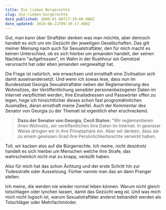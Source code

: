 ```yaml
---
title: Die lieben Bürgerechte
slug: die-lieben-burgerechte
date_published: 2009-01-06T17:19:06.000Z
date_updated: 2018-08-22T09:39:17.000Z
---
```


Gut, man kann über Straftäter denken was man möchte, aber dennoch handelt es sich um ein Gezücht der jeweiligen Gesellschaften. Das gilt meiner Meinung nach auch für Sexualstraftäter, den für mich macht es keinen Unterschied, ob es sich hierbei um jemanden handelt, der seinen Nachbarn "aufgefressen", im Wahn in der Rushhour ein Gemetzel verursacht hat oder eben jemanden vergewaltigt hat.

Die Frage ist natürlich, wie erwachsen und ernsthaft eine Zivilisation sich damit auseinandersetzt. Und wenn ich sowas lese, dass nun im Bundesstaat Georgia  Sexualstraftäter neben der Reglementierung des Wohnsitzes, der Veröffentlichung sensibler personenbezogener Daten im Internet verpflichtet werden, Ihre Emailadressen und Passwörter offen zu legen, hege ich hinsichtlicher dieses schon fast progromähnlichen Ausmaßes, daran ernsthaft meine Zweifel.  Auch der Kommentar des Senator von Georgia zu der Themati ist eigentlich eher erschreckend.

> **Dazu der Senator von Georgia, Cecil Staton:** "Wir reglementieren ihren Wohnsitz, wir veröffentlichen ihre Daten im Internet. In gewisser Weise dringen wir in ihre Privatsphäre ein. Aber wir denken, dass sie zu einem gewissen Grad ihre Persönlichkeitsrechte verwirkt haben.

Toll, wir kacken also auf die Bürgerrechte. Ich meine, nicht desotrotz handelt es sich hierbei um Menschen welche ihre Strafe, das wahrscheinlich nicht mal zu knapp, verbüßt haben.

Also für mich hat das schon Ächtung und  der  erste Schritt  hin zur Todesstrafe oder Aussetzung. Fürher nannte  man das an dann Pranger stellen.

Ich meine, die werden nie wieder normal leben können. Warum nicht gleich totschlagen oder lynchen lassen, damit das Gezücht weg ist. Und was mich mich nicht logisch ist, warum Sexualstraftäter anderst behandelt werden als Totschläger oder Mehrfachmörder.
